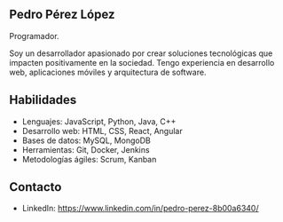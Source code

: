 ## Pedro Pérez López
Programador.

Soy un desarrollador apasionado por crear soluciones tecnológicas que impacten positivamente en la sociedad. Tengo experiencia en desarrollo web, aplicaciones móviles y arquitectura de software.

## Habilidades
- Lenguajes: JavaScript, Python, Java, C++
- Desarrollo web: HTML, CSS, React, Angular
- Bases de datos: MySQL, MongoDB
- Herramientas: Git, Docker, Jenkins
- Metodologías ágiles: Scrum, Kanban

## Contacto
- LinkedIn: https://www.linkedin.com/in/pedro-perez-8b00a6340/

<!--
**PedroPrez02/PedroPrez02** is a ✨ _special_ ✨ repository because its `README.md` (this file) appears on your GitHub profile.

Here are some ideas to get you started:

- 🔭 I’m currently working on ...
- 🌱 I’m currently learning ...
- 👯 I’m looking to collaborate on ...
- 🤔 I’m looking for help with ...
- 💬 Ask me about ...
- 📫 How to reach me: ...
- 😄 Pronouns: ...
- ⚡ Fun fact: ...
-->
